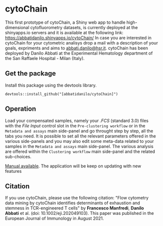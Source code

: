 # cytoChain
This first prototype of cytoChain, a Shiny web app to handle high-dimensional cytofluorometry datasets, is currently deployed at the shinyapps.io servers and it is available at the following link:  https://abbatidanilo.shinyapps.io/cytoChain/
In case you are interested in cytoChain for your cytometric analisys drop a mail with a description of your goals, expriments and aims to abbati.danilo@hsr.it. 
cytoChain has been deployed by Danilo Abbati at the Experimental Hematology department of the San Raffaele Hospital - Milan (Italy). 

## Get the package
Install this package using the devtools library.

```
devtools::install_github("[abbatidanilo/cytoChain]")
```

## Operation 
Load your compensated samples, namely your *.FCS* (standard 3.0) files with the *File Input* control slot in the `Pre-clustering workflow` or in the `Metadata and assays` main side-panel and go throught step by step, all the tabs you need. It is possible to set all the relevant parameters offered in the various side-panels and you may also edit some meta-data related to your samples in the `Metadata and assays` main side-panel. The various analysis are offered within the `Clustering workflow` main side-panel and the related sub-choices.

[Manual available](/tree/main/cytoChain_manual%202.1.pdf). The application will be keep on updating with new features

## Citation
If you use cytoChain, please use the following citation: "Flow cytometry data mining by cytoChain identifies determinants of exhaustion and stemness in TCR-engineered T cells" by **Francesco Manfredi**, **Danilo Abbati** et al. (doi: 10.1002/eji.202049103). This paper was published in the European Journal of Immunology in August 2021.


